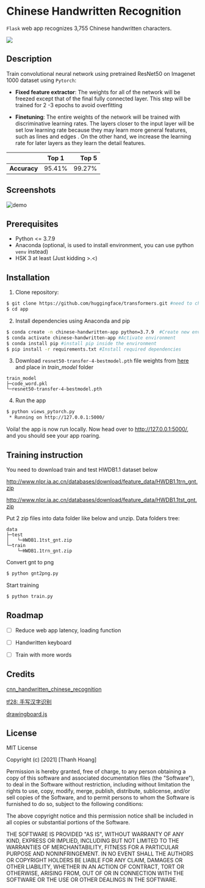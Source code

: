 # Chinese Handwritten Recognition

`Flask` web app recognizes 3,755 Chinese handwritten characters.

[![](https://img.shields.io/badge/Heroku-Open_Web_App-blue?logo=Heroku)](https://chinese-handwritten.herokuapp.com/)

## Description
Train convolutional neural network using pretrained ResNet50 on Imagenet 1000 dataset using `Pytorch`:

- **Fixed feature extractor**: The weights for all of the network will be freezed except that of the final fully connected layer. This step will be trained for 2 -3 epochs to avoid overfitting

- **Finetuning**: The entire weights of the network will be trained with discriminative learning rates. The layers closer to the input layer will be set low learning rate because they may learn more general features, such as lines and edges . On the other hand, we increase the learning rate for later layers as they learn the detail features.

|         | Top 1           | Top 5  |
| ------------- |:-------------:| -----:|
| **Accuracy**     | 95.41% | 99.27%|


## Screenshots
![demo](./Image/demo.gif)

## Prerequisites
- Python <= 3.7.9
- Anaconda (optional, is used to install environment, you can use python `venv` instead)
- HSK 3 at least (Just kidding >.<)

## Installation
1. Clone repository:
```bash
$ git clone https://github.com/huggingface/transformers.git #need to change to repository
$ cd app
```

2. Install dependencies using Anaconda and pip
```bash
$ conda create -n chinese-handwritten-app python=3.7.9  #Create new environment
$ conda activate chinese-handwritten-app #Activate environment
$ conda install pip #install pip inside the environment
$ pip install -r requirements.txt #Install required dependencies
```

3. Download `resnet50-transfer-4-bestmodel.pth` file weights from [here](https://drive.google.com/file/d/1Hh7R6QcnZ5mw9Xgj7cnnTjkAPSPlREht/view?usp=sharing) and place in *train_model* folder
```
train_model
├─code_word.pkl
└─resnet50-transfer-4-bestmodel.pth
```

4. Run the app
```bash
$ python views_pytorch.py
 * Running on http://127.0.0.1:5000/
```

Voila! the app is now run locally. Now head over to http://127.0.0.1:5000/, and you should see your app roaring.

## Training instruction
You need to download train and test HWDB1.1 dataset below

http://www.nlpr.ia.ac.cn/databases/download/feature_data/HWDB1.1trn_gnt.zip

http://www.nlpr.ia.ac.cn/databases/download/feature_data/HWDB1.1tst_gnt.zip

Put 2 zip files into data folder like below and unzip. Data folders tree:

```
data
├─test
│   └─HWDB1.1tst_gnt.zip
└─train
    └─HWDB1.1trn_gnt.zip
```

Convert gnt to png

```bash
$ python gnt2png.py
```
Start training

```bash
$ python train.py
```

## Roadmap
- [ ] Reduce web app latency, loading function
- [ ] Handwritten keyboard
- [ ] Train with more words


## Credits
[cnn_handwritten_chinese_recognition](https://github.com/taosir/cnn_handwritten_chinese_recognition)

[tf28: 手写汉字识别](https://cloud.tencent.com/developer/article/1016464)

[drawingboard.js](https://github.com/Leimi/drawingboard.js)
## License
MIT License

Copyright (c) [2021] [Thanh Hoang]

Permission is hereby granted, free of charge, to any person obtaining a copy
of this software and associated documentation files (the "Software"), to deal
in the Software without restriction, including without limitation the rights
to use, copy, modify, merge, publish, distribute, sublicense, and/or sell
copies of the Software, and to permit persons to whom the Software is
furnished to do so, subject to the following conditions:

The above copyright notice and this permission notice shall be included in all
copies or substantial portions of the Software.

THE SOFTWARE IS PROVIDED "AS IS", WITHOUT WARRANTY OF ANY KIND, EXPRESS OR
IMPLIED, INCLUDING BUT NOT LIMITED TO THE WARRANTIES OF MERCHANTABILITY,
FITNESS FOR A PARTICULAR PURPOSE AND NONINFRINGEMENT. IN NO EVENT SHALL THE
AUTHORS OR COPYRIGHT HOLDERS BE LIABLE FOR ANY CLAIM, DAMAGES OR OTHER
LIABILITY, WHETHER IN AN ACTION OF CONTRACT, TORT OR OTHERWISE, ARISING FROM,
OUT OF OR IN CONNECTION WITH THE SOFTWARE OR THE USE OR OTHER DEALINGS IN THE
SOFTWARE.
